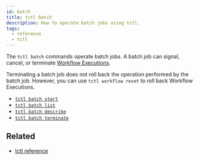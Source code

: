 ```yaml
---
id: batch
title: tctl batch
description: How to operate batch jobs using tctl.
tags:
  - reference
  - tctl
---
```


The `tctl batch` commands operate batch jobs. A batch job can signal, cancel, or terminate [Workflow Executions](/docs/content/what-is-a-workflow-execution).

Terminating a batch job does not roll back the operation performed by the batch job. However, you can use `tctl workflow reset` to roll back Workflow Executions.

- [`tctl batch start`](./batch/start)
- [`tctl batch list`](./batch/list)
- [`tctl batch describe`](./batch/describe)
- [`tctl batch terminate`](./batch/terminate)

## Related

- [tctl reference](/docs/reference/tctl)
